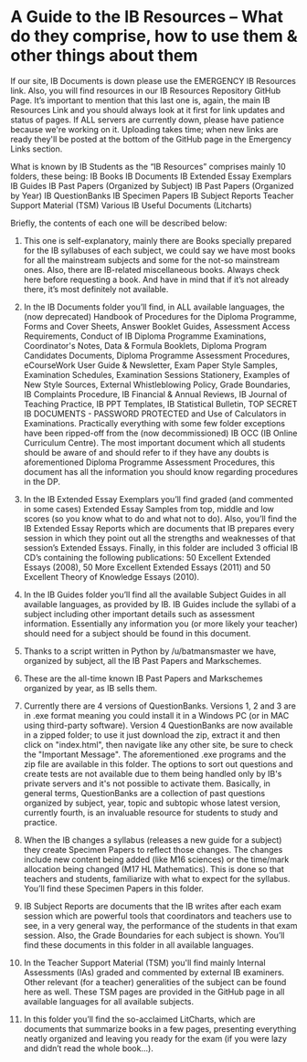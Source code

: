 # A Guide to the IB Resources – What do they comprise, how to use them & other things about them

If our site, IB Documents is down please use the EMERGENCY IB Resources link. Also, you will find resources in our IB Resources Repository GitHub Page. It’s important to mention that this last one is, again, the main IB Resources Link and you should always look at it first for link updates and status of pages. If ALL servers are currently down, please have patience because we're working on it. Uploading takes time; when new links are ready they'll be posted at the bottom of the GitHub page in the Emergency Links section.

What is known by IB Students as the “IB Resources” comprises mainly 10 folders, these being:
IB Books
IB Documents
IB Extended Essay Exemplars
IB Guides
IB Past Papers (Organized by Subject)
IB Past Papers (Organized by Year)
IB QuestionBanks
IB Specimen Papers
IB Subject Reports
Teacher Support Material (TSM)
Various IB Useful Documents (Litcharts)

Briefly, the contents of each one will be described below:

1) This one is self-explanatory, mainly there are Books specially prepared for the IB syllabuses of each subject, we could say we have most books for all the mainstream subjects and some for the not-so mainstream ones. Also, there are IB-related miscellaneous books. Always check here before requesting a book. And have in mind that if it’s not already there, it’s most definitely not available.


2) In the IB Documents folder you’ll find, in ALL available languages, the (now deprecated) Handbook of Procedures for the Diploma Programme, Forms and Cover Sheets, Answer Booklet Guides, Assessment Access Requirements, Conduct of IB Diploma Programme Examinations, Coordinator's Notes, Data & Formula Booklets, Diploma Program Candidates Documents, Diploma Programme Assessment Procedures, eCourseWork User Guide & Newsletter, Exam Paper Style Samples, Examination Schedules, Examination Sessions Stationery, Examples of New Style Sources, External Whistleblowing Policy, Grade Boundaries, IB Complaints Procedure, IB Financial & Annual Reviews, IB Journal of Teaching Practice, IB PPT Templates, IB Statistical Bulletin, TOP SECRET IB DOCUMENTS - PASSWORD PROTECTED and Use of Calculators in Examinations. Practically everything with some few folder exceptions have been ripped-off from the (now decommissioned) IB OCC (IB Online Curriculum Centre). The most important document which all students should be aware of and should refer to if they have any doubts is aforementioned ​Diploma Programme Assessment Procedures​, this document has all the information you should know regarding procedures in the DP.

3) In the IB Extended Essay Exemplars you’ll find graded (and commented in some cases) Extended Essay Samples from top, middle and low scores (so you know what to do and what not to do). Also, you’ll find the IB Extended Essay Reports which are documents that IB prepares every session in which they point out all the strengths and weaknesses of that session’s Extended Essays. Finally, in this folder are included 3 official IB CD’s containing the following publications: 50 Excellent Extended Essays (2008), 50 More Excellent Extended Essays (2011) and 50 Excellent Theory of Knowledge Essays (2010).

4) In the IB Guides folder you’ll find all the available Subject Guides in all available languages, as provided by IB. IB Guides include the syllabi of a subject including other important details such as assessment information. Essentially any information you (or more likely your teacher) should need for a subject should be found in this document.

5) Thanks to a script written in Python by /u/batmansmaster we have, organized by subject, all the IB Past Papers and Markschemes.

6) These are the all-time known IB Past Papers and Markschemes organized by year, as IB sells them.

7) Currently there are 4 versions of QuestionBanks. Versions 1, 2 and 3 are in .exe format meaning you could install it in a Windows PC (or in MAC using third-party software). Version 4 QuestionBanks are now available in a zipped folder; to use it just download the zip, extract it and then click on "index.html", then navigate like any other site, be sure to check the "Important Message". The aforementioned .exe programs and the zip file are available in this folder. The options to sort out questions and create tests are not available due to them being handled only by IB's private servers and it's not possible to activate them.
Basically, in general terms, QuestionBanks are a collection of past questions organized by subject, year, topic and subtopic whose latest version, currently fourth, is an invaluable resource for students to study and practice.

8) When the IB changes a syllabus (releases a new guide for a subject) they create Specimen Papers to reflect those changes. The changes include new content being added (like M16 sciences) or the time/mark allocation being changed (M17 HL Mathematics). This is done so that teachers and students, familiarize with what to expect for the syllabus. You’ll find these Specimen Papers in this folder.

9) IB Subject Reports are documents that the IB writes after each exam session which are powerful tools that coordinators and teachers use to see, in a very general way, the performance of the students in that exam session. Also, the Grade Boundaries for each subject is shown. You’ll find these documents in this folder in all available languages.

10) In the Teacher Support Material (TSM) you'll find mainly Internal Assessments (IAs) graded and commented by external IB examiners. Other relevant (for a teacher) generalities of the subject can be found here as well. These TSM pages are provided in the GitHub page in all available languages for all available subjects.

11) In this folder you’ll find the so-acclaimed LitCharts, which are documents that summarize books in a few pages, presenting everything neatly organized and leaving you ready for the exam (if you were lazy and didn’t read the whole book...).


